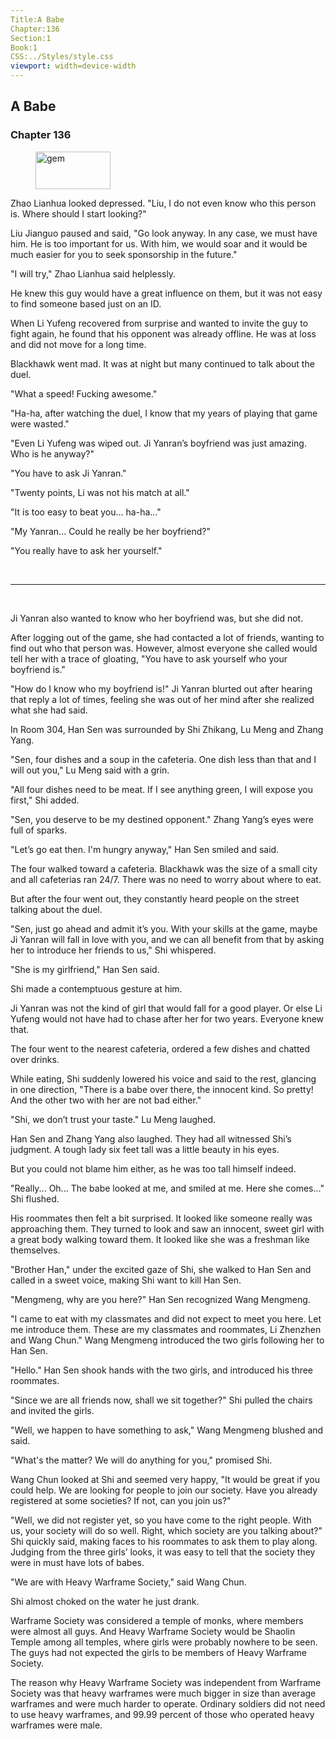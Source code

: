 ```yaml
---
Title:A Babe 
Chapter:136 
Section:1 
Book:1 
CSS:../Styles/style.css 
viewport: width=device-width
---
```

  
## A Babe
### Chapter 136
  
<figure>
	<img src="../Images/gem.gif" alt="gem" id="gem" width="120" height="60" />
</figure>
  

  
Zhao Lianhua looked depressed. "Liu, I do not even know who this person is. Where should I start looking?"

Liu Jianguo paused and said, "Go look anyway. In any case, we must have him. He is too important for us. With him, we would soar and it would be much easier for you to seek sponsorship in the future."

"I will try," Zhao Lianhua said helplessly.

He knew this guy would have a great influence on them, but it was not easy to find someone based just on an ID.

When Li Yufeng recovered from surprise and wanted to invite the guy to fight again, he found that his opponent was already offline. He was at loss and did not move for a long time.

Blackhawk went mad. It was at night but many continued to talk about the duel.

"What a speed! Fucking awesome."

"Ha-ha, after watching the duel, I know that my years of playing that game were wasted."

"Even Li Yufeng was wiped out. Ji Yanran’s boyfriend was just amazing. Who is he anyway?"

"You have to ask Ji Yanran."

"Twenty points, Li was not his match at all."

"It is too easy to beat you... ha-ha..."

"My Yanran... Could he really be her boyfriend?"

"You really have to ask her yourself."

<br>

*****

<br>


Ji Yanran also wanted to know who her boyfriend was, but she did not.

After logging out of the game, she had contacted a lot of friends, wanting to find out who that person was. However, almost everyone she called would tell her with a trace of gloating, "You have to ask yourself who your boyfriend is."

"How do I know who my boyfriend is!" Ji Yanran blurted out after hearing that reply a lot of times, feeling she was out of her mind after she realized what she had said.

In Room 304, Han Sen was surrounded by Shi Zhikang, Lu Meng and Zhang Yang.

"Sen, four dishes and a soup in the cafeteria. One dish less than that and I will out you," Lu Meng said with a grin.

"All four dishes need to be meat. If I see anything green, I will expose you first," Shi added.

"Sen, you deserve to be my destined opponent." Zhang Yang’s eyes were full of sparks.

"Let’s go eat then. I'm hungry anyway," Han Sen smiled and said.

The four walked toward a cafeteria. Blackhawk was the size of a small city and all cafeterias ran 24/7. There was no need to worry about where to eat.

But after the four went out, they constantly heard people on the street talking about the duel.

"Sen, just go ahead and admit it’s you. With your skills at the game, maybe Ji Yanran will fall in love with you, and we can all benefit from that by asking her to introduce her friends to us," Shi whispered.

"She is my girlfriend," Han Sen said.

Shi made a contemptuous gesture at him.

Ji Yanran was not the kind of girl that would fall for a good player. Or else Li Yufeng would not have had to chase after her for two years. Everyone knew that.

The four went to the nearest cafeteria, ordered a few dishes and chatted over drinks.

While eating, Shi suddenly lowered his voice and said to the rest, glancing in one direction, "There is a babe over there, the innocent kind. So pretty! And the other two with her are not bad either."

"Shi, we don’t trust your taste." Lu Meng laughed.

Han Sen and Zhang Yang also laughed. They had all witnessed Shi’s judgment. A tough lady six feet tall was a little beauty in his eyes.

But you could not blame him either, as he was too tall himself indeed.

"Really... Oh... The babe looked at me, and smiled at me. Here she comes..." Shi flushed.

His roommates then felt a bit surprised. It looked like someone really was approaching them. They turned to look and saw an innocent, sweet girl with a great body walking toward them. It looked like she was a freshman like themselves.

"Brother Han," under the excited gaze of Shi, she walked to Han Sen and called in a sweet voice, making Shi want to kill Han Sen.

"Mengmeng, why are you here?" Han Sen recognized Wang Mengmeng.

"I came to eat with my classmates and did not expect to meet you here. Let me introduce them. These are my classmates and roommates, Li Zhenzhen and Wang Chun." Wang Mengmeng introduced the two girls following her to Han Sen.

"Hello." Han Sen shook hands with the two girls, and introduced his three roommates.

"Since we are all friends now, shall we sit together?" Shi pulled the chairs and invited the girls.

"Well, we happen to have something to ask," Wang Mengmeng blushed and said.

"What's the matter? We will do anything for you," promised Shi.

Wang Chun looked at Shi and seemed very happy, "It would be great if you could help. We are looking for people to join our society. Have you already registered at some societies? If not, can you join us?"

"Well, we did not register yet, so you have come to the right people. With us, your society will do so well. Right, which society are you talking about?" Shi quickly said, making faces to his roommates to ask them to play along. Judging from the three girls’ looks, it was easy to tell that the society they were in must have lots of babes.

"We are with Heavy Warframe Society," said Wang Chun.

Shi almost choked on the water he just drank.

Warframe Society was considered a temple of monks, where members were almost all guys. And Heavy Warframe Society would be Shaolin Temple among all temples, where girls were probably nowhere to be seen. The guys had not expected the girls to be members of Heavy Warframe Society.

The reason why Heavy Warframe Society was independent from Warframe Society was that heavy warframes were much bigger in size than average warframes and were much harder to operate. Ordinary soldiers did not need to use heavy warframes, and 99.99 percent of those who operated heavy warframes were male.